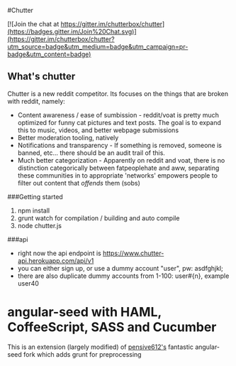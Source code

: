 #Chutter

[![Join the chat at https://gitter.im/chutterbox/chutter](https://badges.gitter.im/Join%20Chat.svg)](https://gitter.im/chutterbox/chutter?utm_source=badge&utm_medium=badge&utm_campaign=pr-badge&utm_content=badge)


## What's chutter
Chutter is a new reddit competitor. Its focuses on the things that are broken with reddit, namely: 
* Content awareness / ease of sumbission - reddit/voat is pretty much optimized for funny cat pictures and text posts. The goal is to expand this to music, videos, and better webpage submissions
* Better moderation tooling, natively
* Notifications and transparency - If something is removed, someone is banned, etc... there should be an audit trail of this. 
* Much better categorization - Apparently on reddit and voat, there is no distinction categorically between fatpeoplehate and aww, separating these communities in to appropriate 'networks' empowers people to filter out content that *offends* them (sobs)



###Getting started

1. npm install
2. grunt watch for compilation / building
and auto compile
3. node chutter.js


###api

* right now the api endpoint is https://www.chutter-api.herokuapp.com/api/v1
* you can either sign up, or use a dummy account "user", pw: asdfghjkl; 
* there are also duplicate dummy accounts from 1-100: user#{n}, example user40

# angular-seed with HAML, CoffeeScript, SASS and Cucumber

This is an extension (largely modified) of
[pensive612's](https://github.com/pensive612/angular-seed) fantastic
angular-seed fork which adds grunt for preprocessing


